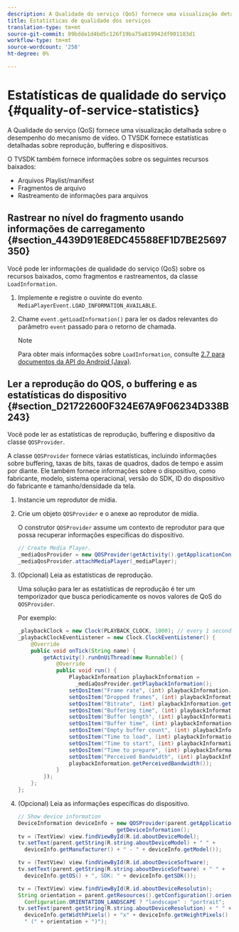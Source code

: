 ```yaml
---
description: A Qualidade do serviço (QoS) fornece uma visualização detalhada sobre o desempenho do mecanismo de vídeo. O TVSDK fornece estatísticas detalhadas sobre reprodução, buffering e dispositivos.
title: Estatísticas de qualidade dos serviços
translation-type: tm+mt
source-git-commit: 89bdda1d4bd5c126f19ba75a819942df901183d1
workflow-type: tm+mt
source-wordcount: '258'
ht-degree: 0%

---
```



# Estatísticas de qualidade do serviço {#quality-of-service-statistics}

A Qualidade do serviço (QoS) fornece uma visualização detalhada sobre o desempenho do mecanismo de vídeo. O TVSDK fornece estatísticas detalhadas sobre reprodução, buffering e dispositivos.

O TVSDK também fornece informações sobre os seguintes recursos baixados:

* Arquivos Playlist/manifest
* Fragmentos de arquivo
* Rastreamento de informações para arquivos

## Rastrear no nível do fragmento usando informações de carregamento {#section_4439D91E8EDC45588EF1D7BE25697350}

Você pode ler informações de qualidade do serviço (QoS) sobre os recursos baixados, como fragmentos e rastreamentos, da classe `LoadInformation`.

1. Implemente e registre o ouvinte do evento `MediaPlayerEvent.LOAD_INFORMATION_AVAILABLE`.
1. Chame `event.getLoadInformation()` para ler os dados relevantes do parâmetro `event` passado para o retorno de chamada.

   >[!NOTE]
   >
   >Para obter mais informações sobre `LoadInformation`, consulte [2.7 para documentos da API do Android (Java)](https://help.adobe.com/en_US/primetime/api/psdk/javadoc_2.7/index.html).

## Ler a reprodução do QOS, o buffering e as estatísticas do dispositivo {#section_D21722600F324E67A9F06234D338B243}

Você pode ler as estatísticas de reprodução, buffering e dispositivo da classe `QOSProvider`.

A classe `QOSProvider` fornece várias estatísticas, incluindo informações sobre buffering, taxas de bits, taxas de quadros, dados de tempo e assim por diante. Ele também fornece informações sobre o dispositivo, como fabricante, modelo, sistema operacional, versão do SDK, ID do dispositivo do fabricante e tamanho/densidade da tela.

1. Instancie um reprodutor de mídia.
1. Crie um objeto `QOSProvider` e o anexe ao reprodutor de mídia.

   O construtor `QOSProvider` assume um contexto de reprodutor para que possa recuperar informações específicas do dispositivo.

   ```java
   // Create Media Player. 
   _mediaQosProvider = new QOSProvider(getActivity().getApplicationContext()); 
   _mediaQosProvider.attachMediaPlayer(_mediaPlayer);
   ```

1. (Opcional) Leia as estatísticas de reprodução.

   Uma solução para ler as estatísticas de reprodução é ter um temporizador que busca periodicamente os novos valores de QoS do `QOSProvider`.

   Por exemplo:

   ```java
   _playbackClock = new Clock(PLAYBACK_CLOCK, 1000); // every 1 second 
   _playbackClockEventListener = new Clock.ClockEventListener() { 
       @Override 
       public void onTick(String name) { 
           getActivity().runOnUiThread(new Runnable() { 
               @Override 
               public void run() { 
                   PlaybackInformation playbackInformation =  
                     _mediaQosProvider.getPlaybackInformation();  
                   setQosItem("Frame rate", (int) playbackInformation.getFrameRate());  
                   setQosItem("Dropped frames", (int) playbackInformation.getDroppedFrameCount()); 
                   setQosItem("Bitrate", (int) playbackInformation.getBitrate()); 
                   setQosItem("Buffering time", (int) playbackInformation.getBufferingTime());  
                   setQosItem("Buffer length", (int) playbackInformation.getBufferLength());  
                   setQosItem("Buffer time", (int) playbackInformation.getBufferTime());  
                   setQosItem("Empty buffer count", (int) playbackInformation.getEmptyBufferCount());  
                   setQosItem("Time to load", (int) playbackInformation.getTimeToLoad());  
                   setQosItem("Time to start", (int) playbackInformation.getTimeToStart()); 
                   setQosItem("Time to prepare", (int) playbackInformation.getTimeToPrepare()); 
                   setQosItem("Perceived Bandwidth", (int) playbackInformation.getPerceivedBandwidth());   
                   playbackInformation.getPerceivedBandwidth()); 
               } 
           }); 
       }; 
   }; 
   ```

1. (Opcional) Leia as informações específicas do dispositivo.

   ```java
   // Show device information 
   DeviceInformation deviceInfo = new QOSProvider(parent.getApplicationContext()). 
                                  getDeviceInformation(); 
   tv = (TextView) view.findViewById(R.id.aboutDeviceModel); 
   tv.setText(parent.getString(R.string.aboutDeviceModel) + " " +  
     deviceInfo.getManufacturer() + " - " + deviceInfo.getModel()); 
   
   tv = (TextView) view.findViewById(R.id.aboutDeviceSoftware); 
   tv.setText(parent.getString(R.string.aboutDeviceSoftware) + " " +  
     deviceInfo.getOS() + ", SDK: " + deviceInfo.getSDK()); 
   
   tv = (TextView) view.findViewById(R.id.aboutDeviceResolutin); 
   String orientation = parent.getResources().getConfiguration().orientation ==  
     Configuration.ORIENTATION_LANDSCAPE ? "landscape" : "portrait"; 
   tv.setText(parent.getString(R.string.aboutDeviceResolution) + " " +  
     deviceInfo.getWidthPixels() + "x" + deviceInfo.getHeightPixels() +  
     " (" + orientation + ")"); 
   ```

